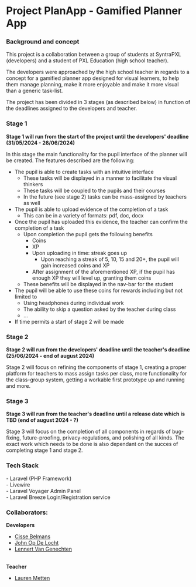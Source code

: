 <h1>Project PlanApp - Gamified Planner App</h1>
<h3>Background and concept</h3>
This project is a collaboration between a group of students at SyntraPXL (developers) and a student of PXL Education (high school teacher).

The developers were approached by the high school teacher in regards to a concept for a gamified planner app designed for visual learners, to help them manage planning, make it more enjoyable and make it more visual than a generic task-list.

The project has been divided in 3 stages (as described below) in function of the deadlines assigned to the developers and teacher. 
<h3>Stage 1</h3>
<b>Stage 1 will run from the start of the project until the developers' deadline (31/05/2024 - 26/06/2024)</b>

In this stage the main functionality for the pupil interface of the planner will be created. The features described are the following:
- The pupil is able to create tasks with an intuitive interface
	- These tasks will be displayed in a manner to facilitate the visual thinkers
	- These tasks will be coupled to the pupils and their courses
	- In the future (see stage 2) tasks can be mass-assigned by teachers as well
- The pupil is able to upload evidence of the completion of a task
	- This can be in a variety of formats: pdf, doc, docx
- Once the pupil has uploaded this evidence, the teacher can confirm the completion of a task
	- Upon completion the pupil gets the following benefits
		- Coins
		- XP
		- Upon uploading in time: streak goes up
			- Upon reaching a streak of 5, 10, 15 and 20+, the pupil will gain increased coins and XP
		- After assignment of the aforementioned XP, if the pupil has enough XP they will level up, granting them coins 
	- These benefits will be displayed in the nav-bar for the student
- The pupil will be able to use these coins for rewards including but not limited to
	- Using headphones during individual work
	- The ability to skip a question asked by the teacher during class
	- ...
- If time permits a start of stage 2 will be made
<h3>Stage 2</h3>
<b>Stage 2 will run from the developers' deadline until the teacher's deadline (25/06/2024 - end of august 2024)</b>

Stage 2 will focus on refining the components of stage 1, creating a proper platform for teachers to mass assign tasks per class, more functionality for the class-group system, getting a workable first prototype up and running and more.
<h3>Stage 3</h3>
<b>Stage 3 will run from the teacher's deadline until a release date which is TBD (end of august 2024 - ?)</b>

Stage 3 will focus on the completion of all components in regards of bug-fixing, future-proofing, privacy-regulations, and polishing of all kinds. The exact work which needs to be done is also dependant on the succes of completing stage 1 and stage 2.

<h3>Tech Stack</h3>
- Laravel (PHP Framework)<br>
- Livewire<br>
- Laravel Voyager Admin Panel<br>
- Laravel Breeze Login/Registration service<br>

<h3>Collaborators:</h3>
<b>Developers</b>

- [Cisse Belmans](https://github.com/Ciisse)
- [John Op De Locht](https://github.com/jopdelocht)
- [Lennert Van Genechten](https://github.com/LennertVG)


<br>
<b>Teacher</b>

- [Lauren Metten](https://www.linkedin.com/in/lauren-metten-6b2828194/)
